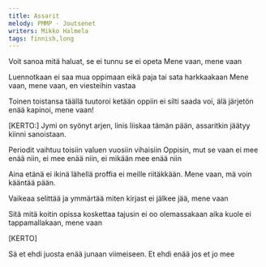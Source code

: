 ```yaml
---
title: Assarit
melody: PMMP - Joutsenet
writers: Mikko Halmela
tags: finnish,long
---
```


Voit sanoa mitä haluat,
se ei tunnu se ei opeta
Mene vaan, mene vaan

Luennotkaan ei saa mua oppimaan
eikä paja tai sata harkkaakaan
Mene vaan, mene vaan,
en viesteihin vastaa

Toinen toistansa täällä tuutoroi
ketään oppiin ei silti saada voi,
älä järjetön enää kapinoi,
mene vaan!

[KERTO:]
Jymi on syönyt arjen,
linis liiskaa tämän pään,
assaritkin jäätyy kiinni sanoistaan.

Periodit vaihtuu toisiin
valuen vuosiin vihaisiin
Oppisin, mut se vaan ei mee enää niin,
ei mee enää niin,
ei mikään mee enää niin

Aina etänä ei ikinä lähellä
proffia ei meille riitäkkään.
Mene vaan,
mä voin kääntää pään.

Vaikeaa selittää ja ymmärtää
miten kirjast ei jälkee jää,
mene vaan

Sitä mitä koitin opissa koskettaa
tajusin ei oo olemassakaan
aika kuole ei tappamallakaan,
mene vaan

[KERTO]

Sä et ehdi juosta enää
junaan viimeiseen.
Et ehdi enää
jos et jo mee
